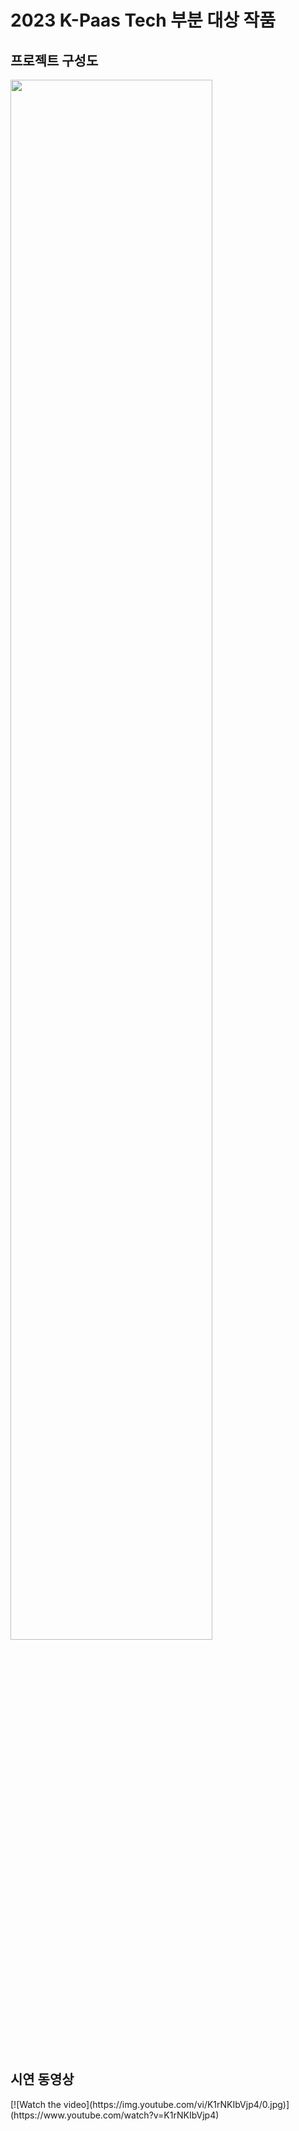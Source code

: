 <h1>2023 K-Paas Tech 부분 대상 작품</h1>


<h2>프로젝트 구성도</h2>
<img width="80%" src="https://github.com/wonjibkim/Exception/assets/101384372/30e3ca1c-e4cf-4584-a7e0-2dd065bec984"/>
<br>
<br>
<br>
<h2>시연 동영상</h2>
[![Watch the video](https://img.youtube.com/vi/K1rNKIbVjp4/0.jpg)](https://www.youtube.com/watch?v=K1rNKIbVjp4)


